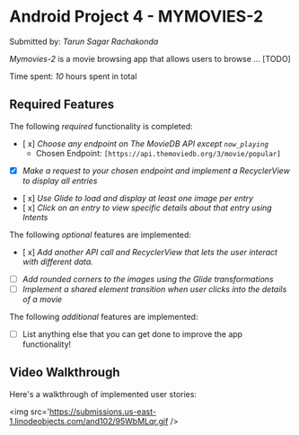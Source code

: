 # Android Project 4 - MYMOVIES-2

Submitted by: *Tarun Sagar Rachakonda*

*Mymovies-2* is a movie browsing app that allows users to browse ... [TODO] 

Time spent: *10* hours spent in total

## Required Features

The following *required* functionality is completed:

- [ x] *Choose any endpoint on The MovieDB API except `now_playing`*
  - Chosen Endpoint: `[https://api.themoviedb.org/3/movie/popular]`
- [x] *Make a request to your chosen endpoint and implement a RecyclerView to display all entries*
- [ x] *Use Glide to load and display at least one image per entry*
- [ x] *Click on an entry to view specific details about that entry using Intents*

The following *optional* features are implemented:

- [ x] *Add another API call and RecyclerView that lets the user interact with different data.* 
- [ ] *Add rounded corners to the images using the Glide transformations*
- [ ] *Implement a shared element transition when user clicks into the details of a movie*

The following *additional* features are implemented:

- [ ] List anything else that you can get done to improve the app functionality!

## Video Walkthrough

Here's a walkthrough of implemented user stories:

<img src='https://submissions.us-east-1.linodeobjects.com/and102/95WbMLqr.gif  />
